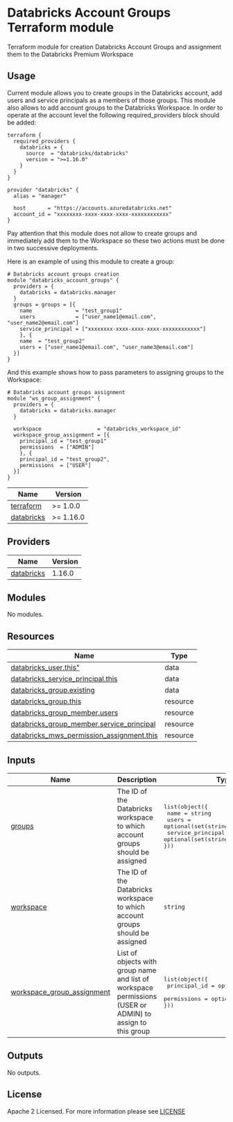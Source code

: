 # Databricks Account Groups Terraform module
Terraform module for creation Databricks Account Groups and assignment them
to the Databricks Premium Workspace

## Usage
Current module allows you to create groups in the Databricks account, add users 
and service principals as a members of those groups. This module also allows to
add account groups to the Databricks Workspace.
In order to operate at the account level the following required_providers block
should be added:

```hcl
terraform {
  required_providers {
    databricks = {
      source  = "databricks/databricks"
      version = ">=1.16.0"
    }
  }
}

provider "databricks" {
  alias = "manager"

  host       = "https://accounts.azuredatabricks.net"
  account_id = "xxxxxxxx-xxxx-xxxx-xxxx-xxxxxxxxxxxx" 
}
```
Pay attention that this module does not allow to create groups and immediately add
them to the Workspace so these two actions must be done in two successive deployments.

Here is an example of using this module to create a group:
```hcl
# Databricks account groups creation
module "databricks_account_groups" {
  providers = {
    databricks = databricks.manager
  }
  groups = groups = [{
    name              = "test_group1"
    users             = ["user_name1@email.com", "user_name2@email.com"]
    service_principal = ["xxxxxxxx-xxxx-xxxx-xxxx-xxxxxxxxxxxx"]
    }, {
    name  = "test_group2"
    users = ["user_name1@email.com", "user_name3@email.com"]
  }]
}
```

And this example shows how to pass parameters to assigning groups to the Workspace:
```hcl
# Databricks account groups assignment
module "ws_group_assignment" {
  providers = {
    databricks = databricks.manager
  }

  workspace                  = "databricks_workspace_id"
  workspace_group_assignment = [{
    principal_id = "test_group1"
    permissions  = ["ADMIN"]
    }, {
    principal_id = "test_group2",
    permissions  = ["USER"]
  }]
}
```

| Name                                                                         | Version   |
| ---------------------------------------------------------------------------- | --------- |
| <a name="requirement_terraform"></a> [terraform](#requirement\_terraform)    | >= 1.0.0  |
| <a name="requirement_databricks"></a> [databricks](#requirement\_databricks) | >= 1.16.0 |

## Providers

| Name                                                                   | Version |
| ---------------------------------------------------------------------- | ------- |
| <a name="provider_databricks"></a> [databricks](#provider\_databricks) | 1.16.0  |

## Modules

No modules.

## Resources

| Name                                                                                                                                                       | Type     |
| ---------------------------------------------------------------------------------------------------------------------------------------------------------- | -------- |
| [databricks_user.this"](https://registry.terraform.io/providers/databricks/databricks/latest/docs/resources/sql_global_config)                             | data     |
| [databricks_service_principal.this](https://registry.terraform.io/providers/databricks/databricks/latest/docs/data-sources/service_principal)              | data     |
| [databricks_group.existing](https://registry.terraform.io/providers/databricks/databricks/latest/docs/data-sources/group)                                  | data     |
| [databricks_group.this](https://registry.terraform.io/providers/databricks/databricks/latest/docs/resources/group)                                         | resource |
| [databricks_group_member.users](https://registry.terraform.io/providers/databricks/databricks/latest/docs/resources/group_member)                          | resource |
| [databricks_group_member.service_principal](https://registry.terraform.io/providers/databricks/databricks/latest/docs/resources/group_member)              | resource |
| [databricks_mws_permission_assignment.this](https://registry.terraform.io/providers/databricks/databricks/latest/docs/resources/mws_permission_assignment) | resource |

## Inputs

| Name                                                                                                                 | Description                                                                                               | Type                                                                                                                                                          | Default | Required |
| -------------------------------------------------------------------------------------------------------------------- | --------------------------------------------------------------------------------------------------------- | ------------------------------------------------------------------------------------------------------------------------------------------------------------- | ------- | :------: |
| <a name="input_groups"></a> [groups](#input\_groups)                                                                 | The ID of the Databricks workspace to which account groups should be assigned                             | <pre>list(object({<br>  name              = string<br>  users             = optional(set(string))<br>  service_principal = optional(set(string))<br>}))</pre> | []      |    no    |
| <a name="input_workspace"></a> [workspace](#input\_workspace)                                                        | The ID of the Databricks workspace to which account groups should be assigned                             | `string`                                                                                                                                                      | "null"  |    no    |
| <a name="input_workspace_group_assignment"></a> [workspace\_group\_assignment](#input\_workspace\_group\_assignment) | List of objects with group name and list of workspace permissions (USER or ADMIN) to assign to this group | <pre>list(object({<br>  principal_id = optional(string),<br>  permissions  = optional(list(string))<br>}))</pre>                                              | []      |    no    |

## Outputs

No outputs.
<!-- END_TF_DOCS -->
## License

Apache 2 Licensed. For more information please see [LICENSE](https://github.com/data-platform-hq/terraform-databricks-databricks-account-groups/blob/main/LICENSE)

